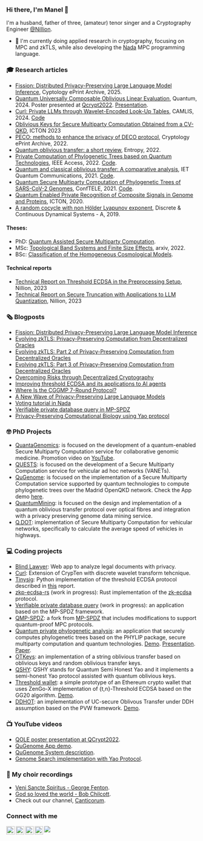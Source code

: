 ### Hi there, I'm  Manel 👋 


<!--
![](https://visitor-badge.glitch.me/badge?page_id=manel1874.lewiuberg)
<a href="https://github.com/manel1874/stargazers"><img src="https://img.shields.io/github/stars/manel1874" alt="Stars Badge"/></a>
-->


I'm a husband, father of three, (amateur) tenor singer and a Cryptography Engineer [@Nillion](https://nillion.com/).

- 🔭 I'm currently doing applied research in cryptography, focusing on MPC and zkTLS, while also developing the [Nada](https://github.com/NillionNetwork/nada-dsl) MPC programming language.

### 🎓 Research articles
- [Fission: Distributed Privacy-Preserving Large Language Model Inference](https://eprint.iacr.org/2025/653), Cyptology ePrint Archive, 2025.
- [Quantum Universally Composable Oblivious Linear Evaluation](https://quantum-journal.org/papers/q-2024-10-23-1507/), Quantum, 2024. Poster presented at [Qcrypt2022](https://2022.qcrypt.net/sessions/poster2/). [Presentation](https://www.youtube.com/watch?v=yQliNZnRgpU).
- [Curl: Private LLMs through Wavelet-Encoded Look-Up Tables](https://eprint.iacr.org/2024/1127), CAMLIS, 2024. [Code](https://github.com/jimouris/curl)
- [Oblivious Keys for Secure Multiparty Computation Obtained from a CV-QKD](https://ieeexplore.ieee.org/abstract/document/10207521), ICTON 2023
- [PECO: methods to enhance the privacy of DECO protocol](https://eprint.iacr.org/2022/1774), Cryptology ePrint Archive, 2022.
- [Quantum oblivious transfer: a short review](https://www.mdpi.com/1099-4300/24/7/945), Entropy, 2022.
- [Private Computation of Phylogenetic Trees based on Quantum Technologies](https://ieeexplore.ieee.org/document/9732453), IEEE Access, 2022. [Code](https://github.com/manel1874/private-phylogenetic-analysis).
- [Quantum and classical oblivious transfer: A comparative analysis](https://doi.org/10.1049/qtc2.12010), IET Quantum Communications, 2021. [Code](https://github.com/manel1874/OTKeys).
- [Quantum Secure Multiparty Computation of Phylogenetic Trees of SARS-CoV-2 Genomes](https://ieeexplore.ieee.org/document/9435479), ConfTELE, 2021. [Code](https://github.com/manel1874/QSHY).
- [Quantum Enabled Private Recognition of Composite Signals in Genome and Proteins](https://ieeexplore.ieee.org/document/9203042), ICTON, 2020.
- [A random cocycle with non Hölder Lyapunov exponent](https://www.aimsciences.org/article/doi/10.3934/dcds.2019197), Discrete & Continuous Dynamical Systems - A, 2019.

#### Theses:
- PhD: [Quantum Assisted Secure Multiparty Computation](https://github.com/manel1874/PhD-thesis/blob/main/Manuel_final_submission/Final_PhD_Manuel.pdf).
- MSc: [Topological Band Systems and Finite Size Effects](https://arxiv.org/abs/2205.01227), arxiv, 2022.
- BSc: [Classification of the Homogeneous Cosmological Models](https://www.math.tecnico.ulisboa.pt/~jnatar/alunos/Manuel.pdf).

#### Technical reports
- [Technical Report on Threshold ECDSA in the Preprocessing Setup](https://nillion.pub/threshold-ecdsa-preprocessing-setup.pdf), Nillion, 2023
- [Technical Report on Secure Truncation with Applications to LLM Quantization](https://nillion.pub/secure-truncation-llm-quantization.pdf), Nillion, 2023

### 🗞️ Blogposts
- [Fission: Distributed Privacy-Preserving Large Language Model Inference](https://nillion.com/news/fission-distributed-privacy-preserving-large-language-model-inference/)
- [Evolving zkTLS: Privacy-Preserving Computation from Decentralized Oracles](https://nillion.com/news/evolving-zktls-privacy-preserving-computation-from-decentralized-oracles/)
- [Evolving zkTLS: Part 2 of Privacy-Preserving Computation from Decentralized Oracles](https://nillion.com/news/evolving-zktls-part-2-of-privacy-preserving-computation-from-decentralized-oracles/)
- [Evolving zkTLS: Part 3 of Privacy-Preserving Computation from Decentralized Oracles](https://nillion.com/news/evolving-zktls-part-3-of-privacy-preserving-computation-from-decentralized-oracles/)
- [Overcoming Risks through Decentralized Cryptography](https://nillion.com/news/rethinking-signatures/)
- [Improving threshold ECDSA and its applications to AI agents](https://nillion.com/news/improving-threshold-ecdsa-and-its-applications-to-ai-agents/)
- [Where Is the CGGMP 7-Round Protocol?](https://nillion.com/news/1342/)
- [A New Wave of Privacy-Preserving Large Language Models](https://nillion.com/news/1175/)
- [Voting tutorial in Nada](https://github.com/NillionNetwork/python-examples/blob/main/examples_and_tutorials/voting_tutorial/tutorial.md)
- [Verifiable private database query in MP-SPDZ](https://github.com/manel1874/verifiable-private-database-query/blob/main/tutorial.md)
- [Privacy-Preserving Computational Biology using Yao protocol](https://medium.com/@manuel.batalha.santos/privacy-preserving-computational-biology-using-yao-protocol-dbbc2d61bd09)

### 🤓 PhD Projects 

- [QuantaGenomics](https://quantagenomics.av.it.pt/): is focused on the development of a quantum-enabled Secure Multiparty Computation service for collaborative genomic medicine. Promotion video on [YouTube](https://www.youtube.com/watch?v=Vtl3oe_w0us).
- [QUESTS](http://quests.av.it.pt/): is focused on the development of a Secure Multiparty Computation service for vehicular ad hoc networks (VANETs).
- [QuGenome](http://qugenome.av.it.pt/): is focused on the implementation of a Secure Multiparty Computation service supported by quantum technologies to compute phylogenetic trees over the Madrid OpenQKD network. Check the App demo [here](https://youtu.be/gPAPgZYbd8E).
- [QuantumMining](http://quantummining.av.it.pt/): is focused on the design and implementation of a quantum oblivious transfer protocol over optical fibres and integration with a privacy preserving genome data mining service.
- [Q.DOT](http://qdot.av.it.pt/): implementation of Secure Multiparty Computation for vehicular networks, specifically to calculate the average speed of vehicles in highways.

### 💻 Coding projects

- [Blind Lawyer](https://github.com/manel1874/blindlawyer): Web app to analyze legal documents with privacy. 
- [Curl](https://github.com/jimouris/curl): Extension of CrypTen with discrete wavelet transform tehcnique.
- [Tinysig](https://github.com/nillion-oss/tinysig): Python implementation of the threshold ECDSA protocol described in [this](https://nillion.pub/threshold-ecdsa-preprocessing-setup.pdf) report.
- [zkp-ecdsa-rs](https://github.com/manel1874/zkp-ecdsa-rs) (work in progress): Rust implementation of the [zk-ecdsa](https://github.com/cloudflare/zkp-ecdsa) protocol.
- [Verifiable private database query](https://github.com/manel1874/verifiable-private-database-query) (work in progress): an application based on the MP-SPDZ framework.
- [QMP-SPDZ](https://github.com/manel1874/QMP-SPDZ): a fork from [MP-SPDZ](https://github.com/data61/MP-SPDZ) that includes modifications to support quantum-proof MPC protocols.
- [Quantum private phylogenetic analysis](https://github.com/manel1874/private-phylogenetic-analysis): an application that securely computes phylogenetic trees based on the PHYLIP package, secure multiparty computation and quantum technologies. [Demo](https://youtu.be/gPAPgZYbd8E). [Presentation](https://youtu.be/k_W8_pxNQm8). [Paper](https://ieeexplore.ieee.org/document/9732453).
- [OTKeys](https://github.com/manel1874/OTKeys): an implementation of a string oblivious transfer based on oblivious keys and random oblivious transfer keys.
- [QSHY](https://github.com/manel1874/QSHY): QSHY stands for Quantum Semi Honest Yao and it implements a semi-honest Yao protocol assisted with quantum oblivious keys.
- [Threshold wallet](https://github.com/manel1874/threshold-wallet): a simple prototype of an Ethereum crypto wallet that uses ZenGo-X implementation of {t,n}-Threshold ECDSA based on the GG20 algorithm. [Demo](https://youtu.be/_1OWxtxJ8ZY).
- [DDHOT](https://github.com/manel1874/DDHOT): an implementation of UC-secure Oblivous Transfer under DDH assumption based on the PVW framework. [Demo](https://youtu.be/-AY9qeqqhjc).

### 📺 YouTube videos 
- [QOLE poster presentation at QCrypt2022](https://www.youtube.com/watch?v=yQliNZnRgpU&t=2s).
- [QuGenome App demo](https://youtu.be/gPAPgZYbd8E).
- [QuGenome System description](https://youtu.be/k_W8_pxNQm8).
- [Genome Search implementation with Yao Protocol](https://youtu.be/-AYUiQtT6fs).

### 🎤 My choir recordings
- [Veni Sancte Spiritus - George Fenton](https://www.youtube.com/watch?v=P0_LxWxwWE0).
- [God so loved the world - Bob Chilcott](https://www.youtube.com/watch?v=xoX-PLEjQt8).
- Check out our channel, [Canticorum](https://www.youtube.com/channel/UCDJZxOnzuPSORAgRoAHc4RQ).

### Connect with me
[<img align="left" alt="manel1874 | LinkedIn" width="22px" src="https://cdn.jsdelivr.net/npm/simple-icons@v5/icons/linkedin.svg" />](https://www.linkedin.com/in/manel1874)
[<img align="left" alt="manel1874 | Medium" width="22px" src="https://cdn.jsdelivr.net/npm/simple-icons@v5/icons/medium.svg" />](https://medium.com/@manuel.batalha.santos)
[<img align="left" alt="manel1874 | Medium" width="22px" src="https://cdn.jsdelivr.net/npm/simple-icons@v5/icons/youtube.svg" />](https://www.youtube.com/channel/UCd3JdDjcW0vgHNdFVehQN_w)
[<img align="left" alt="manel1874 | Medium" width="22px" src="https://cdn.jsdelivr.net/npm/simple-icons@v5/icons/x.svg" />](https://x.com/manel1874)


![](https://komarev.com/ghpvc/?username=manel1874&color=3572A5)
